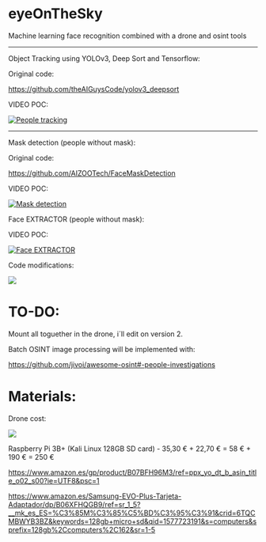 # eyeOnTheSky
Machine learning face recognition combined with a drone and osint tools

--------------------------------------------------------------------------

Object Tracking using YOLOv3, Deep Sort and Tensorflow:

Original code:

https://github.com/theAIGuysCode/yolov3_deepsort

VIDEO POC:

[![People tracking](https://github.com/pollonegro/eyeOnTheSky/blob/master/img/peopleTrackingCam.png)](https://youtu.be/rCGjMSHFTc8)

--------------------------------------------------------------------------

Mask detection (people without mask):

Original code:

https://github.com/AIZOOTech/FaceMaskDetection

VIDEO POC:

[![Mask detection](https://github.com/pollonegro/eyeOnTheSky/blob/master/img/maskDetection.png)](https://youtu.be/66Fv1ektkdU)


Face EXTRACTOR (people without mask):

VIDEO POC:

[![Face EXTRACTOR](https://img.youtube.com/vi/StTqXEQ2l-Y/0.jpg)](https://youtu.be/x_xdU8HvUVg)

Code modifications:

![](https://github.com/pollonegro/eyeOnTheSky/blob/master/img/face%20extractor%20modifications.png)


# TO-DO:

Mount all toguether in the drone, i´ll edit on version 2.

Batch OSINT image processing will be implemented with:

https://github.com/jivoi/awesome-osint#-people-investigations


# Materials:

Drone cost:

![](https://github.com/pollonegro/eyeOnTheSky/blob/master/img/tyroCost.png)


Raspberry Pi 3B+ (Kali Linux 128GB SD card) - 35,30 € + 22,70 € = 58 € + 190 € = 250 €

https://www.amazon.es/gp/product/B07BFH96M3/ref=ppx_yo_dt_b_asin_title_o02_s00?ie=UTF8&psc=1
  
https://www.amazon.es/Samsung-EVO-Plus-Tarjeta-Adaptador/dp/B06XFHQGB9/ref=sr_1_5?__mk_es_ES=%C3%85M%C3%85%C5%BD%C3%95%C3%91&crid=6TQCMBWYB3BZ&keywords=128gb+micro+sd&qid=1577723191&s=computers&sprefix=128gb%2Ccomputers%2C162&sr=1-5
  
  

